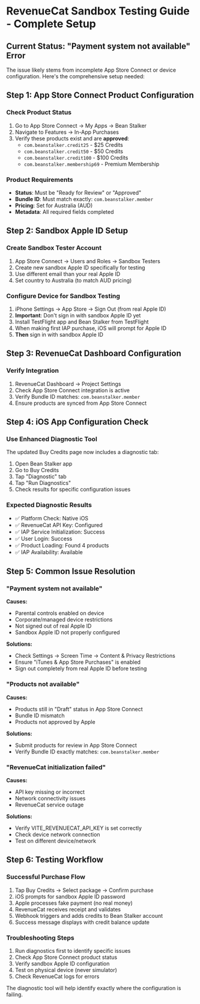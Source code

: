 # RevenueCat Sandbox Testing Guide - Complete Setup

## Current Status: "Payment system not available" Error

The issue likely stems from incomplete App Store Connect or device configuration. Here's the comprehensive setup needed:

## Step 1: App Store Connect Product Configuration

### Check Product Status
1. Go to App Store Connect → My Apps → Bean Stalker
2. Navigate to Features → In-App Purchases
3. Verify these products exist and are **approved**:
   - `com.beanstalker.credit25` - $25 Credits
   - `com.beanstalker.credit50` - $50 Credits  
   - `com.beanstalker.credit100` - $100 Credits
   - `com.beanstalker.membership69` - Premium Membership

### Product Requirements
- **Status**: Must be "Ready for Review" or "Approved"
- **Bundle ID**: Must match exactly: `com.beanstalker.member`
- **Pricing**: Set for Australia (AUD)
- **Metadata**: All required fields completed

## Step 2: Sandbox Apple ID Setup

### Create Sandbox Tester Account
1. App Store Connect → Users and Roles → Sandbox Testers
2. Create new sandbox Apple ID specifically for testing
3. Use different email than your real Apple ID
4. Set country to Australia (to match AUD pricing)

### Configure Device for Sandbox Testing
1. iPhone Settings → App Store → Sign Out (from real Apple ID)
2. **Important**: Don't sign in with sandbox Apple ID yet
3. Install TestFlight app and Bean Stalker from TestFlight
4. When making first IAP purchase, iOS will prompt for Apple ID
5. **Then** sign in with sandbox Apple ID

## Step 3: RevenueCat Dashboard Configuration

### Verify Integration
1. RevenueCat Dashboard → Project Settings
2. Check App Store Connect integration is active
3. Verify Bundle ID matches: `com.beanstalker.member`
4. Ensure products are synced from App Store Connect

## Step 4: iOS App Configuration Check

### Use Enhanced Diagnostic Tool
The updated Buy Credits page now includes a diagnostic tab:

1. Open Bean Stalker app
2. Go to Buy Credits
3. Tap "Diagnostic" tab
4. Tap "Run Diagnostics"
5. Check results for specific configuration issues

### Expected Diagnostic Results
- ✅ Platform Check: Native iOS
- ✅ RevenueCat API Key: Configured
- ✅ IAP Service Initialization: Success
- ✅ User Login: Success
- ✅ Product Loading: Found 4 products
- ✅ IAP Availability: Available

## Step 5: Common Issue Resolution

### "Payment system not available"
**Causes:**
- Parental controls enabled on device
- Corporate/managed device restrictions
- Not signed out of real Apple ID
- Sandbox Apple ID not properly configured

**Solutions:**
- Check Settings → Screen Time → Content & Privacy Restrictions
- Ensure "iTunes & App Store Purchases" is enabled
- Sign out completely from real Apple ID before testing

### "Products not available"
**Causes:**
- Products still in "Draft" status in App Store Connect
- Bundle ID mismatch
- Products not approved by Apple

**Solutions:**
- Submit products for review in App Store Connect
- Verify Bundle ID exactly matches: `com.beanstalker.member`

### "RevenueCat initialization failed"
**Causes:**
- API key missing or incorrect
- Network connectivity issues
- RevenueCat service outage

**Solutions:**
- Verify VITE_REVENUECAT_API_KEY is set correctly
- Check device network connection
- Test on different device/network

## Step 6: Testing Workflow

### Successful Purchase Flow
1. Tap Buy Credits → Select package → Confirm purchase
2. iOS prompts for sandbox Apple ID password
3. Apple processes fake payment (no real money)
4. RevenueCat receives receipt and validates
5. Webhook triggers and adds credits to Bean Stalker account
6. Success message displays with credit balance update

### Troubleshooting Steps
1. Run diagnostics first to identify specific issues
2. Check App Store Connect product status
3. Verify sandbox Apple ID configuration
4. Test on physical device (never simulator)
5. Check RevenueCat logs for errors

The diagnostic tool will help identify exactly where the configuration is failing.